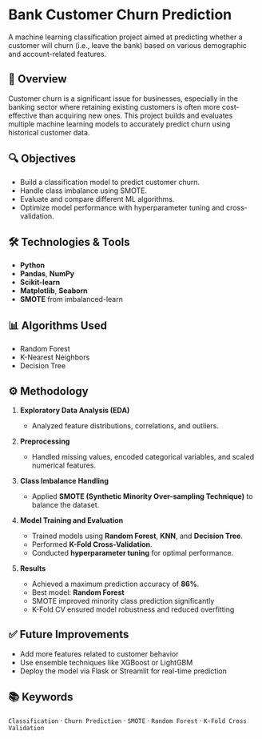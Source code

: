 # Bank Customer Churn Prediction

A machine learning classification project aimed at predicting whether a customer will churn (i.e., leave the bank) based on various demographic and account-related features.

## 📌 Overview

Customer churn is a significant issue for businesses, especially in the banking sector where retaining existing customers is often more cost-effective than acquiring new ones. This project builds and evaluates multiple machine learning models to accurately predict churn using historical customer data.

## 🔍 Objectives

- Build a classification model to predict customer churn.
- Handle class imbalance using SMOTE.
- Evaluate and compare different ML algorithms.
- Optimize model performance with hyperparameter tuning and cross-validation.

## 🛠️ Technologies & Tools

- **Python**
- **Pandas**, **NumPy**
- **Scikit-learn**
- **Matplotlib**, **Seaborn**
- **SMOTE** from imbalanced-learn

## 📊 Algorithms Used

- Random Forest
- K-Nearest Neighbors
- Decision Tree

## ⚙️ Methodology

1. **Exploratory Data Analysis (EDA)**  
   - Analyzed feature distributions, correlations, and outliers.

2. **Preprocessing**  
   - Handled missing values, encoded categorical variables, and scaled numerical features.

3. **Class Imbalance Handling**  
   - Applied **SMOTE (Synthetic Minority Over-sampling Technique)** to balance the dataset.

4. **Model Training and Evaluation**  
   - Trained models using **Random Forest**, **KNN**, and **Decision Tree**.
   - Performed **K-Fold Cross-Validation**.
   - Conducted **hyperparameter tuning** for optimal performance.

5. **Results**  
   - Achieved a maximum prediction accuracy of **86%**.
   - Best model: **Random Forest**
   - SMOTE improved minority class prediction significantly
   - K-Fold CV ensured model robustness and reduced overfitting

## ✅ Future Improvements

- Add more features related to customer behavior
- Use ensemble techniques like XGBoost or LightGBM
- Deploy the model via Flask or Streamlit for real-time prediction

## 📚 Keywords

`Classification` · `Churn Prediction` · `SMOTE` · `Random Forest` · `K-Fold Cross Validation`

